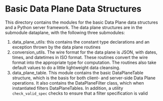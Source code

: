 # Basic Data Plane Data Structures
This directory contains the modules for the basic Data Plane data structures and a Python server framework.  The data plane structures are in the submodule dataplane, with the following three submodules:
1. data_plane_utils: this contains the constant type declarations and an exception thrown by the data plane routines
2.  conversion_utils.  The wire format for the data plane is JSON, with dates, times, and datetimes in ISO format.  These routines convert the wire format into the appropriate type for computation.  The routines also take default values to do a little lightweight data cleansing.
3. data_plane_table. This module contains the basic DataPlaneTable structure, which is the basis for both client- and server-side Data Plane operations.  It also contains the DataPlaneFilter class, which when instantiated filters DataPlaneTables.  In addition, a utility `check_valid_spec` checks to ensure that a filter specification is valid

